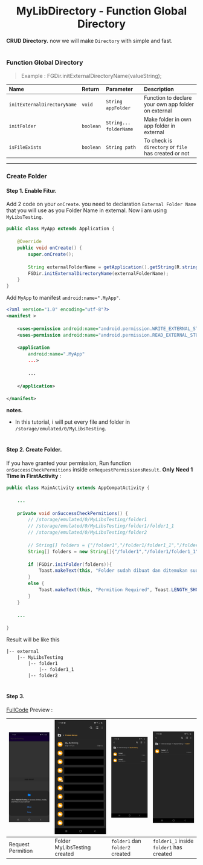 <h1 align="center">
    MyLibDirectory - Function Global Directory
</h1>

**CRUD Directory.** now we will make `Directory` with simple and fast.
#
### Function Global Directory
> Example : FGDir.initExternalDirectoryName(valueString);

| Name                        | Return    | Parameter              | Description                                           |
|:----------------------------|:----------|:-----------------------|:-----------------------------------------------------|
| `initExternalDirectoryName` | `void`    | `String appFolder`     | Function to declare your own app folder on external  |
| `initFolder`                | `boolean` | `String... folderName` | Make folder in own app folder in external            |
| `isFileExists`              | `boolean` | `String path`          | To check is `directory` or `file` has created or not |

---
### Create Folder
#### Step 1. Enable Fitur.
Add 2 code on your `onCreate`. you need to declaration `External Folder Name` that you will use as you Folder Name in external. Now i am using `MyLibsTesting`.

```java
public class MyApp extends Application {

    @Override
    public void onCreate() {
        super.onCreate();

        String externalFolderName = getApplication().getString(R.string.app_name); //MyLibsTesting
        FGDir.initExternalDirectoryName(externalFolderName);
    }
}
```
Add `MyApp` to manifest `android:name=".MyApp"`.
```xml
<?xml version="1.0" encoding="utf-8"?>
<manifest >

    <uses-permission android:name="android.permission.WRITE_EXTERNAL_STORAGE" />
    <uses-permission android:name="android.permission.READ_EXTERNAL_STORAGE" />

    <application
        android:name=".MyApp"
        ...>

        ...

    </application>

</manifest>
```
**notes.** 
  - In this tutorial, i will put every file and folder in `/storage/emulated/0/MyLibsTesting`.

#
#### Step 2. Create Folder.
If you have granted your permission, Run function
`onSuccessCheckPermitions` inside `onRequestPermissionsResult`. **Only
Need 1 Time in FirstActivity** :

```java
public class MainActivity extends AppCompatActivity {

    ...

    private void onSuccessCheckPermitions() {
        // /storage/emulated/0/MyLibsTesting/folder1
        // /storage/emulated/0/MyLibsTesting/folder1/folder1_1
        // /storage/emulated/0/MyLibsTesting/folder2
        
        // String[] folders = {"/folder1","/folder1/folder1_1","/folder2"};
        String[] folders = new String[]{"/folder1","/folder1/folder1_1","/folder2"};
        
        if (FGDir.initFolder(folders)){
            Toast.makeText(this, "Folder sudah dibuat dan ditemukan sudah bisa lanjut", Toast.LENGTH_SHORT).show();
        }
        else {
            Toast.makeText(this, "Permition Required", Toast.LENGTH_SHORT).show();
        }
    }

    ...

}
```

Result will be like this
```
|-- external
    |-- MyLibsTesting
        |-- folder1
            |-- folder1_1
        |-- folder2
```

#
#### Step 3.
[FullCode](https://github.com/gzeinnumer/MyLibDirectory/blob/master/example/CreateFolder/MainActivity.java) Preview :

|![](https://github.com/gzeinnumer/MyLibDirectory/blob/master/assets/example1.jpg)|![](https://github.com/gzeinnumer/MyLibDirectory/blob/master/assets/example2.jpg)|![](https://github.com/gzeinnumer/MyLibDirectory/blob/master/assets/example3.jpg)|![](https://github.com/gzeinnumer/MyLibDirectory/blob/master/assets/example4.jpg)|
|--|--|--|--|
|Request Permition |Folder MyLibsTesting created|`folder1` dan `folder2` created|`folder1_1` inside `folder1` has created|
